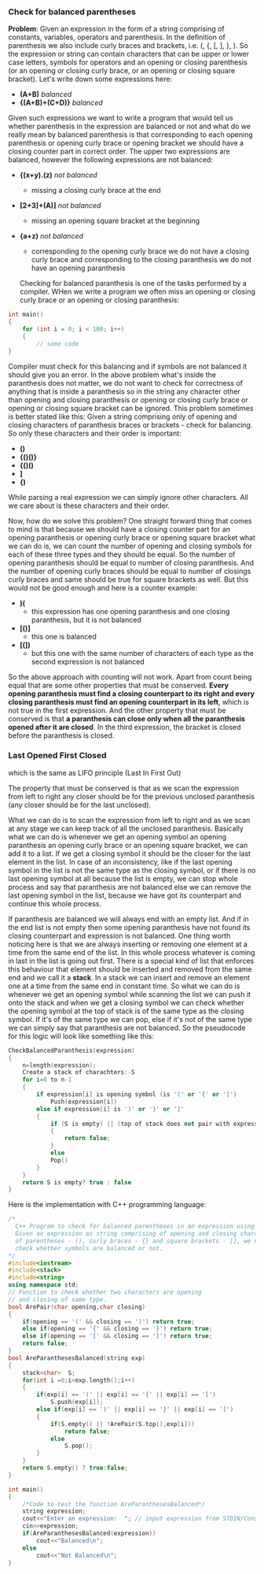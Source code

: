 ### Check for balanced parentheses

**Problem**: Given an expression in the form of a string comprising of constants, variables, operators and parenthesis. In the definition of parenthesis we also include curly braces and brackets, i.e. (, {, [, ], }, ). So the expression or string can contain characters that can be upper or lower case letters, symbols for operators and an opening or closing parenthesis (or an opening or closing curly brace, or an opening or closing square bracket). Let's write down some expressions here:

- **(A+B)**         *balanced*
- **{(A+B)+(C+D)}** *balanced*

Given such expressions we want to write a program that would tell us whether parenthesis in the expression are balanced or not and what do we really mean by balanced parenthesis is that corresponding to each opening parenthesis or opening curly brace or opening bracket we should have a closing counter part in correct order. The upper two expressions are balanced, however the following expressions are not balanced:
- **{(x+y).(z)** *not balanced*
  - missing a closing curly brace at the end
- **[2+3]+(A)]** *not balanced*
  - missing an opening square bracket at the beginning
- **{a+z)** *not balanced*
  - corresponding to the opening curly brace we do not have a closing curly brace and corresponding to the closing paranthesis we do not have an opening paranthesis
  
  Checking for balanced paranthesis is one of the tasks performed by a compiler. WHen we write a program we often miss an opening or closing curly brace or an opening or closing paranthesis:
```cpp
int main()
{
	for (int i = 0; i < 100; i++)
	{
		// some code	
}
```
Compiler must check for this balancing and if symbols are not balanced it should give you an error. In the above problem what's inside the paranthesis does not matter, we do not want to check for correctness of anything that is inside a paranthesis so in the string any character other than opening and closing paranthesis or opening or closing curly brace or opening or closing square bracket can be ignored. This problem sometimes is better stated like this: Given a string comprising only of opening and closing characters of paranthesis braces or brackets - check for balancing. So only these characters and their order is important:
- **()**
- **{()()}**
- **{()()**
- **[]()]**
- **{)**

While parsing a real expression we can simply ignore other characters. All we care about is these characters and their order.

Now, how do we solve this problem? One straight forward thing that comes to mind is that because we should have a closing counter part for an opening paranthesis or opening curly brace or opening square bracket what we can do is, we can count the number of opening and closing symbols for each of these three types and they should be equal. So the number of opening paranthesis should be equal to number of closing paranthesis. And the number of opening curly braces should be equal to number of closings curly braces and same should be true for square brackets as well. But this would not be good enough and here is a counter example:
- **)(**
  - this expression has one opening paranthesis and one closing paranthesis, but it is not balanced
- **[()]**
  - this one is balanced
- **[(])**
  - but this one with the same number of characters of each type as the second expression is not balanced

So the above approach with counting will not work. Apart from count being equal that are some other properties that must be conserved. **Every opening paranthesis must find a closing counterpart to its right and every closing paranthesis must find an opening counterpart in its left**, which is not true in the first expression. And the other property that must be conserved is that **a paranthesis can close only when all the paranthesis opened after it are closed**. In the third expression, the bracket is closed before the paranthesis is closed. 

### Last Opened First Closed

which is the same as LIFO principle (Last In First Out)

The property that must be conserved is that as we scan the expression from left to right any closer should be for the previous unclosed paranthesis (any closer should be for the last unclosed).

What we can do is to scan the expression from left to right and as we scan at any stage we can keep track of all the unclosed paranthesis. Basically what we can do is whenever we get an opening symbol an opening paranthesis an opening curly brace or an opening square bracket, we can add it to a list. If we get a closing symbol it should be the closer for the last element in the list. In case of an inconsistency, like if the last opening symbol in the list is not the same type as the closing symbol, or if there is no last opening symbol at all because the list is empty, we can stop whole process and say that paranthesis are not balanced else we can remove the last opening symbol in the list, because we have got its counterpart and continue this whole process.

If paranthesis are balanced we will always end with an empty list. And if in the end list is not empty then some opening paranthesis have not found its closing counterpart and expression is not balanced. One thing worth noticing here is that we are always inserting or removing one element at a time from the same end of the list. In this whole process whatever is coming in last in the list is going out first. There is a special kind of list that enforces this behaviour that element should be inserted and removed from the same end and we call it a **stack**. In a stack we can insert and remove an element one at a time from the same end in constant time. So what we can do is whenever we get an opening symbol while scanning the list we can push it onto the stack and when we get a closing symbol we can check whether the opening symbol at the top of stack is of the same type as the closing symbol. If it's of the same type we can pop, else if it's not of the same type we can simply say that paranthesis are not balanced. So the pseudocode for this logic will look like something like this:

```cpp
CheckBalancedParanthesis(expression)
{
	n=length(expression);
	Create a stack of charachters:-S
	for i=0 to n-1
	{
		if expression[i] is opening symbol (is '(' or '{' or '[')
			Push(expression[i])
		else if expression[i] is ')' or '}' or ']'
		{
			if (S is empty) || (top of stack does not pair with expression[i])
			{
				return false;
			}
			else
			Pop()
		}
	}
	return S is empty? true : false
}
```
Here is the implementation with C++ programming language:
```cpp
/*
  C++ Program to check for balanced parentheses in an expression using stack.
  Given an expression as string comprising of opening and closing characters
  of parentheses - (), curly braces - {} and square brackets - [], we need to 
  check whether symbols are balanced or not. 
*/
#include<iostream>
#include<stack>
#include<string>
using namespace std;
// Function to check whether two characters are opening 
// and closing of same type. 
bool ArePair(char opening,char closing)
{
	if(opening == '(' && closing == ')') return true;
	else if(opening == '{' && closing == '}') return true;
	else if(opening == '[' && closing == ']') return true;
	return false;
}
bool AreParanthesesBalanced(string exp)
{
	stack<char>  S;
	for(int i =0;i<exp.length();i++)
	{
		if(exp[i] == '(' || exp[i] == '{' || exp[i] == '[')
			S.push(exp[i]);
		else if(exp[i] == ')' || exp[i] == '}' || exp[i] == ']')
		{
			if(S.empty() || !ArePair(S.top(),exp[i]))
				return false;
			else
				S.pop();
		}
	}
	return S.empty() ? true:false;
}

int main()
{
	/*Code to test the function AreParanthesesBalanced*/
	string expression;
	cout<<"Enter an expression:  "; // input expression from STDIN/Console
	cin>>expression;
	if(AreParanthesesBalanced(expression))
		cout<<"Balanced\n";
	else
		cout<<"Not Balanced\n";
}
```
